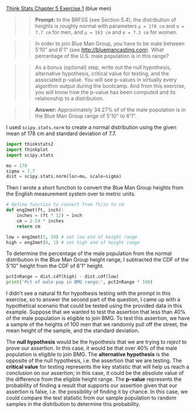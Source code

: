 [Think Stats Chapter 5 Exercise 1](http://greenteapress.com/thinkstats2/html/thinkstats2006.html#toc50) (blue men)

>> <b>Prompt:</b> In the BRFSS (see Section 5.4), the distribution of heights is roughly normal with parameters `μ = 178 cm` and `σ = 7.7 cm` for men, and `μ = 163 cm` and `σ = 7.3 cm` for women.

>> In order to join Blue Man Group, you have to be male between 5’10” and 6’1” (see http://bluemancasting.com). What percentage of the U.S. male population is in this range?  

>> As a bonus (optional) step, write out the null hypothesis, alternative hypothesis, critical value for testing, and the associated p-value.  You will see p-values in virtually every algorithm output during the bootcamp.  And from this exercise, you will know how the p-value has been computed and its relationship to a distribution.

>> <b>Answer:</b> Approximately 34.27% of of the male population is in the Blue Man Group range of 5'10" to 6'1". 


I used `scipy.stats.norm` to create a normal distribution using the given mean of 178 cm and standard deviation of 7.7. 

```python
import thinkstats2
import thinkplot
import scipy.stats

mu = 178
sigma = 7.7
dist = scipy.stats.norm(loc=mu, scale=sigma)
```

Then I wrote a short function to convert the Blue Man Group heights from the English measurement system over to metric units. 

```python
# define function to convert from ft/in to cm
def eng2met(ft, inch):
    inches = (ft * 12) + inch
    cm = 2.54 * inches
    return cm

low = eng2met(5, 10) # set low end of height range
high = eng2met(6, 1) # set high end of height range 
```

To determine the percentage of the male population from the normal distribution in the Blue Man Group height range, I subtracted the CDF of the 5'10" height from the CDF of 6'1" height. 

```python
pctInRange = dist.cdf(high) - dist.cdf(low)
print('Pct of male pop in BMG range:', pctInRange * 100)
```

I didn't see a natural fit for hypothesis testing with the prompt in this exercise, so to answer the second part of the question, I came up with a hypothetical scenario that could be tested using the provided data in this example. Suppose that we wanted to test the assertion that less than 40% of the male population is eligible to join BMG. To test this assertion, we have a sample of the heights of 100 men that we randomly pull off the street, the mean height of the sample, and the standard deviation. 

The **null hypothesis** would be the hypothesis that we are trying to *reject* to prove our assertion. In this case, it would be that over 40% of the male population is eligible to join BMG. The **alternative hypothesis** is the opposite of the null hypothesis, i.e. the assertion that we are testing. The **critical value** for testing represents the key statistic that will help us reach a conclusion on our assertion; in this case, it could be the absolute value of the difference from the eligible height range. The **p-value** represents the probability of finding a result that supports our assertion given that our assertion is false, i.e. the possibility of finding it by chance. In this case, we could compare the test statistic from our sample population to random samples in the distribution to determine this probability. 
